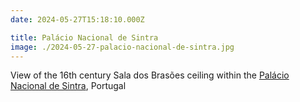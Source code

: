 ```yaml
---
date: 2024-05-27T15:18:10.000Z

title: Palácio Nacional de Sintra
image: ./2024-05-27-palacio-nacional-de-sintra.jpg
---
```


View of the 16th century Sala dos Brasões ceiling within the [Palácio Nacional de Sintra](https://en.wikipedia.org/wiki/Sintra_National_Palace), Portugal
